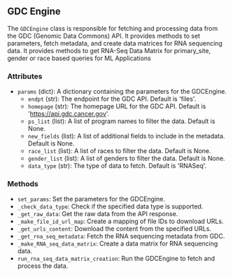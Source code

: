 <!-- GDC Engine
-----------------

The `GDCEngine` class provides methods to get RNA-Seq Data Matrix for primary_site, gender or race based queries for ML Applications. -->

## GDC Engine

The `GDCEngine` class is responsible for fetching and processing data from the GDC (Genomic Data Commons) API. It provides methods to set parameters, fetch metadata, and create data matrices for RNA sequencing data. It provides methods to get RNA-Seq Data Matrix for primary_site, gender or race based queries for ML Applications

### Attributes

- `params` (dict): A dictionary containing the parameters for the GDCEngine.
    - `endpt` (str): The endpoint for the GDC API. Default is 'files'.
    - `homepage` (str): The homepage URL for the GDC API. Default is 'https://api.gdc.cancer.gov'.
    - `ps_list` (list): A list of program names to filter the data. Default is None.
    - `new_fields` (list): A list of additional fields to include in the metadata. Default is None.
    - `race_list` (list): A list of races to filter the data. Default is None.
    - `gender_list` (list): A list of genders to filter the data. Default is None.
    - `data_type` (str): The type of data to fetch. Default is 'RNASeq'.

### Methods

- `set_params`: Set the parameters for the GDCEngine.
- `_check_data_type`: Check if the specified data type is supported.
- `_get_raw_data`: Get the raw data from the API response.
- `_make_file_id_url_map`: Create a mapping of file IDs to download URLs.
- `_get_urls_content`: Download the content from the specified URLs.
- `_get_rna_seq_metadata`: Fetch the RNA sequencing metadata from GDC.
- `_make_RNA_seq_data_matrix`: Create a data matrix for RNA sequencing data.
- `run_rna_seq_data_matrix_creation`: Run the GDCEngine to fetch and process the data.
